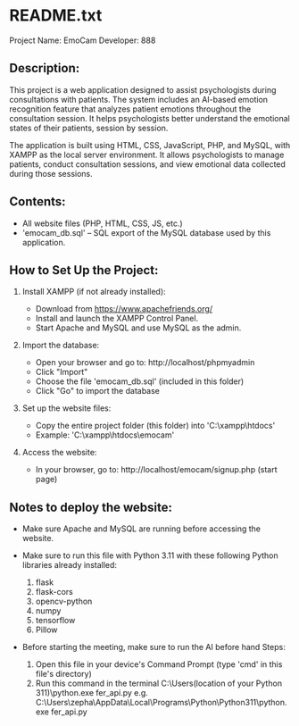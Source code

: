 README.txt  
===========

Project Name: EmoCam
Developer: 888

Description:
------------
This project is a web application designed to assist psychologists during consultations with patients. The system includes an AI-based emotion recognition feature that analyzes patient emotions throughout the consultation session. It helps psychologists better understand the emotional states of their patients, session by session.

The application is built using HTML, CSS, JavaScript, PHP, and MySQL, with XAMPP as the local server environment. It allows psychologists to manage patients, conduct consultation sessions, and view emotional data collected during those sessions.

Contents:
---------
- All website files (PHP, HTML, CSS, JS, etc.)
- 'emocam_db.sql' – SQL export of the MySQL database used by this application.

How to Set Up the Project:
--------------------------

1. Install XAMPP (if not already installed):
   - Download from https://www.apachefriends.org/
   - Install and launch the XAMPP Control Panel.
   - Start Apache and MySQL and use MySQL as the admin.

2. Import the database:
   - Open your browser and go to: http://localhost/phpmyadmin
   - Click "Import"
   - Choose the file 'emocam_db.sql' (included in this folder)
   - Click "Go" to import the database

3. Set up the website files:
   - Copy the entire project folder (this folder) into 'C:\xampp\htdocs\'
   - Example: 'C:\xampp\htdocs\emocam'

4. Access the website:
   - In your browser, go to: http://localhost/emocam/signup.php (start page)

Notes to deploy the website:
------
- Make sure Apache and MySQL are running before accessing the website.
- Make sure to run this file with Python 3.11 with these following Python libraries already installed:
  1. flask
  2. flask-cors
  3. opencv-python
  4. numpy
  5. tensorflow
  6. Pillow

- Before starting the meeting, make sure to run the AI before hand
  Steps:
  1. Open this file in your device's Command Prompt (type 'cmd' in this file's directory)
  2. Run this command in the terminal
     C:\Users\(location of your Python 311)\python.exe fer_api.py
     e.g. C:\Users\zepha\AppData\Local\Programs\Python\Python311\python.exe fer_api.py
